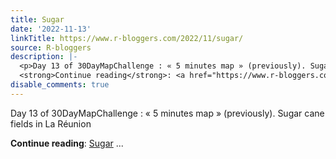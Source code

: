 ```yaml
---
title: Sugar
date: '2022-11-13'
linkTitle: https://www.r-bloggers.com/2022/11/sugar/
source: R-bloggers
description: |-
  <p>Day 13 of 30DayMapChallenge : « 5 minutes map » (previously). Sugar cane fields in La Réunion</p>
  <strong>Continue reading</strong>: <a href="https://www.r-bloggers.com/2022/11/sugar/">Sugar</a> ...
disable_comments: true
---
```

<p>Day 13 of 30DayMapChallenge : « 5 minutes map » (previously). Sugar cane fields in La Réunion</p>
<strong>Continue reading</strong>: <a href="https://www.r-bloggers.com/2022/11/sugar/">Sugar</a> ...